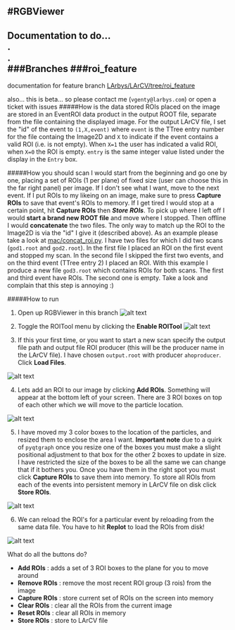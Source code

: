 #RGBViewer
------
Documentation to do...  
.  
.  
###Branches
###roi_feature 
------
documentation for feature branch [LArbys/LArCV/tree/roi_feature](https://github.com/LArbys/LArCV/tree/roi_feature)

also... this is beta... so please contact me (`vgenty@larbys.com`) or open a ticket with issues 
#####How is the data stored
ROIs placed on the image are stored in an EventROI data product in the output ROOT file, separate from the file containing the displayed image. For the output LArCV file, I set the "id" of the event to `(1,X,event)` where `event` is the TTree entry number for the file containg the Image2D and `X` to indicate if the event contains a valid ROI (i.e. is not empty). When `X=1` the user has indicated a valid ROI, when `X=0` the ROI is empty. `entry` is the same integer value listed under the display in the `Entry` box. 

#####How you should scan
I would start from the beginning and go one by one, placing a set of ROIs (1 per plane) of fixed size (user can choose this in the far right panel) per image. If I don't see what I want, move to the next event. If I put ROIs to my likeing on an image, make sure to press **Capture ROIs** to save that event's ROIs to memory. If I get tired I would stop at a certain point, hit **Capture ROIs** then ***Store ROIs***. To pick up where I left off I would **start a brand new ROOT file** and move where I stopped. Then offline I would **concatenate** the two files. The only way to match up the ROI to the Image2D is via the "id" I give it (described above). As an example please take a look at [mac/concat_roi.py](https://github.com/LArbys/LArCV/blob/roi_feature/mac/mac/concat_roi.py). I have two files for which I did two scans (`god1.root` and `god2.root`). In the first file I placed an ROI on the first event and stopped my scan. In the second file I skipped the first two events, and on the third event (TTree entry 2) I placed an ROI. With this example I produce a new file `god3.root` which contains ROIs for both scans. The first and third event have ROIs. The second one is empty. Take a look and complain that this step is annoying :)

#####How to run
1. Open up RGBViewer in this branch
![alt text](http://www.nevis.columbia.edu/~vgenty/public/_____1.png "1")

2. Toggle the ROITool menu by clicking the **Enable ROITool**
![alt text](http://www.nevis.columbia.edu/~vgenty/public/_____2.png "2")
 
3. If this your first time, or you want to start a new scan specify the output file path and output file ROI producer (this will be the producer name in the LArCV file). I have chosen `output.root` with producer `ahoproducer`. Click **Load Files**.

![alt text](http://www.nevis.columbia.edu/~vgenty/public/_____3.png "3")

4. Lets add an ROI to our image by clicking **Add ROIs**. Something will appear at the bottom left of your screen. There are 3 ROI boxes on top of each other which we will move to the particle location.

![alt text](http://www.nevis.columbia.edu/~vgenty/public/_____4.png "4")

5. I have moved my 3 color boxes to the location of the particles, and resized them to enclose the area I want. **Important note** due to a quirk of `pyqtgraph` once you resize one of the boxes you must make a slight positional adjustment to that box for the other 2 boxes to update in size. I have restricted the size of the boxes to be all the same we can change that if it bothers you. Once you have them in the right spot you must click **Capture ROIs** to save them into memory. To store all ROIs from each of the events into persistent memory in LArCV file on disk click **Store ROIs**.

![alt text](http://www.nevis.columbia.edu/~vgenty/public/_____5.png "5")

6. We can reload the ROI's for a particular event by reloading from the same data file. You have to hit **Replot** to load the ROIs from disk!

![alt text](http://www.nevis.columbia.edu/~vgenty/public/_____6.png "6")


What do all the buttons do?

* **Add ROIs** : adds a set of 3 ROI boxes to the plane for you to move around
* **Remove ROIs** : remove the most recent ROI group (3 rois) from the image
* **Capture ROIs** : store current set of ROIs on the screen into memory
* **Clear ROIs** : clear all the ROIs from the current image
* **Reset ROIs** : clear all ROIs in memory
* **Store ROIs** : store to LArCV file
